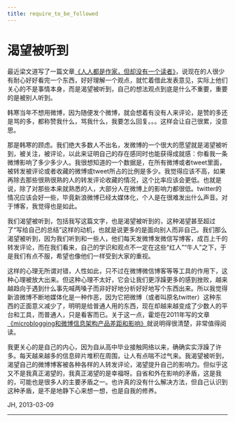```yaml
---
title: require_to_be_followed
---
```


<head>
<link rel='stylesheet' href='/style/github2.css'/>
<meta http-equiv="Content-Type" content="text/html; charset=utf-8" />
</head>

渴望被听到
========

最近梁文道写了一篇文章[《人人都是作家，但却没有一个读者》](http://www.zreading.cn/archives/3651.html)，说现在的人很少有耐心好好看完一个东西，好好理解一个观点，就忙着借此发表意见，实际上他们关心的不是事情本身，而是渴望被听到，自己的想法观点到底是什么不重要，重要的是被别人听到。

韩寒当年不想用微博，因为随便发个微博，就会想着有没有人来评论，是赞的多还是骂的多，都称赞我什么，骂我什么，我要怎么回复。。。这样会让自己很累，没意思。

那是韩寒的顾虑。我们绝大多数人不出名，发微博的一个很大的愿望就是渴望被听到，被关注，被评论，以此来证明自己的存在感同时也能获得成就感：你看我一条微博影响了多少多少人。我很想知道的一个数据是，在所有微博或者tweet里面，被转发被评论或者收藏的微博或tweet所占的比例是多少。我觉得应该不高，如果再除去那些很熟很熟的人的转发评论收藏的情况，这个比率应该会更低。也就是说，除了对那些本来就熟悉的人，大部分人在微博上的影响力都很低。twitter的情况应该会好一些，毕竟新浪微博已经太媒体化，个人是在很难发出什么声音。对于博客，我觉得也是如此。

我们渴望被听到，包括我写这篇文字，也是渴望被听到的，这种渴望甚至超过了“写给自己的总结”这样的动机，也就是说更多的是面向别人而非自己。我们那么渴望被听到，因为我们听到和一些人，他们每天发微博发微信写博客，成百上千的转发评论，而在我们看来，自己的学识和观点不一定在这些“红人”“牛人”之下，于是我们有点不服，希望也像他们一样受到大家的重视。

这样的心理无所谓对错，人性如此，只不过在微博微信博客等等工具的作用下，这种心理被放大出来。但这种心理不太好，它会让我们更浮躁更多的感到挫败，越来越趋向于遇到什么事先喊两嗓子而非好好地分析好好地写个东西出来。所以我觉得新浪微博不断地媒体化是一种作恶，因为它把微博（或者叫原名twitter）这种东西的正面意义减少了，明明是给普通人用的东西，现在却越来越变成了少数人的平台和工具，而普通人，只是看客而已。关于这一点，霍炬在2011年写的文章[《microblogging和微博信息架构产品差距和影响》](http://blog.devep.net/virushuo/2011/06/26/microblogging.html)就说明得很清楚，非常值得阅读。

我更关心的是自己的内心，因为自从高中毕业接触网络以来，确确实实浮躁了许多。每天越来越多的信息碎片堆积在周围，让人有点喘不过气来。我渴望被听到，渴望自己的微博博客被各种各样的人转发评论，渴望提升自己的影响力。但似乎这又不是我真正渴望的，我真正渴望的是幸福呀。自省和外在影响的矛盾，这是我的，可能也是很多人的主要矛盾之一。也许真的没有什么解决方法，但自己认识到这种矛盾，是不是地静下心来想一想，也是自我的修养。

JH, 2013-03-09

----

<div id="disqus_thread"></div>
<script type="text/javascript">
/* * * CONFIGURATION VARIABLES: EDIT BEFORE PASTING INTO YOUR WEBPAGE * * */
    var disqus_shortname = 'gaopenghigh'; // required: replace example with your forum shortname

    /* * * DON'T EDIT BELOW THIS LINE * * */
    (function() {
        var dsq = document.createElement('script'); dsq.type = 'text/javascript'; dsq.async = true;
        dsq.src = '//' + disqus_shortname + '.disqus.com/embed.js';
        (document.getElementsByTagName('head')[0] || document.getElementsByTagName('body')[0]).appendChild(dsq);
    })();
</script>
<script>
  (function(i,s,o,g,r,a,m){i['GoogleAnalyticsObject']=r;i[r]=i[r]||function(){
  (i[r].q=i[r].q||[]).push(arguments)},i[r].l=1*new Date();a=s.createElement(o),
  m=s.getElementsByTagName(o)[0];a.async=1;a.src=g;m.parentNode.insertBefore(a,m)
  })(window,document,'script','//www.google-analytics.com/analytics.js','ga');

  ga('create', 'UA-40539766-1', 'github.com');
  ga('send', 'pageview');

</script>

